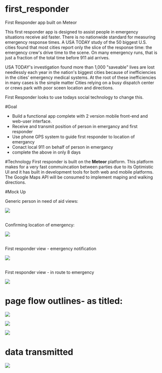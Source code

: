 # first_responder
First Responder app built on Meteor

This first responder app is designed to assist people in emergency situations receive aid faster. 
There is no nationwide standard for measuring emergency response times. A USA TODAY study of the 50 biggest U.S. cities found that most cities report only the slice of the response time: the emergency crew's drive time to the scene. On many emergency runs, that is just a fraction of the total time before 911 aid arrives.

USA TODAY's investigation found more than 1,000 "saveable" lives are lost needlessly each year in the nation's biggest cities because of inefficiencies in the cities' emergency medical systems. At the root of these inefficiencies in many cases is the simple matter Cities relying on a busy dispatch center or crews park with poor sceen location and directions.

First Responder looks to use todays social technology to change this.

#Goal
<ul>
<li>Build a functional app complete with 2 version mobile front-end and web-user interface.</li>
<li>Receive and transmit position of person in emergancy and first responder</li>
<li>Use phone GPS system to guide first responder to location of emergancy</li>
<li>Conact local 911 on behalf of person in emergancy</li>
<li>complete the above in only 8 days</li>
</ul>

#Technology
First responder is built on the <b>Meteor</b> platform. This platform makes for a very fast commuincation between parties due to its Optimistic UI and it has built in development tools for both web and mobile platforms.
The Google Maps API will be consumed to implement maping and walking directions.

#Mock Up
<div>
<p>Generic person in need of aid views:</p>
<img src="https://davidhartman.mybalsamiq.com/mockups/3505431.png?key=764f4a20a2bea22757a8458e899b86d74981e9ca">
</div>
<div>
<p><br>Confirming location of emergency:</p>
<img src="https://davidhartman.mybalsamiq.com/mockups/3505434.png?key=99ea841d1328b9720ffef85503af04d199cf437a">
</div>
<div>
<p><br> First responder view - emergency notification</p>
<img src="https://davidhartman.mybalsamiq.com/mockups/3508310.png?key=bed87d42f5aec0429e3e9e625551ce42378416ae">
</div>
<div>
<p><br> First responder view - in route to emergency</p>
<img src="https://davidhartman.mybalsamiq.com/mockups/3508266.png?key=ac60c69fda4fd4124ff51816f8b67d58615788fa">
</div>

# page flow outlines- as titled:
<div><p>
<img src="https://davidhartman.mybalsamiq.com/mockups/3510307.png?key=a44ecb91f9044d2d7bff82f11531bf7d9a1f3515">
</p></div>
<div><p>
<img src="https://davidhartman.mybalsamiq.com/mockups/3510419.png?key=31f6410d5540910d07c7bacc41c00cd5cd34d411">
</p></div>
<div><p>
<img src="https://davidhartman.mybalsamiq.com/mockups/3510503.png?key=0c13a5b7323edf4c0f686509a2b295ff20ae5290">
</p></div>

# data transmitted
<div><p>
<img src="https://davidhartman.mybalsamiq.com/mockups/3510686.png?key=39200f2d834c837efabcfaa7e2aa696e1ec55a0b">
</p></div>

